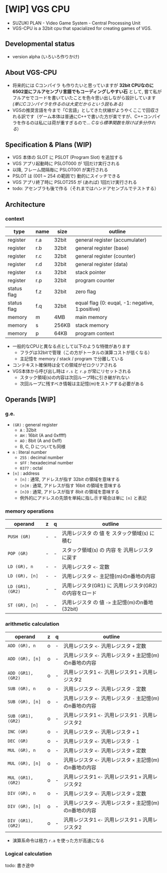 # [WIP] VGS CPU
- SUZUKI PLAN - Video Game System - Central Processing Unit
- VGS-CPU is a 32bit cpu that spacialized for creating games of VGS.

## Developmental status
- version alpha (いろいろ作りかけ)

## About VGS-CPU
- 将来的には Cコンパイラ も作りたいと思っていますが __32bit CPUなのに6502並にフルアセンブリ言語でもコーディングしやすい石__ として, 嘗て私がフルアセでコードを書いていたことを色々思い出しながら設計しています _(単にCコンパイラを作るのは大変だからという説もある)_
- VGSの推奨言語を今まで「C言語」としてきた伏線がようやくここで回収される訳です（ゲーム本体は普通にC++で書いた方が楽ですが、C++コンパイラを作るのは私には荷が重すぎるので... _Cなら標準関数を除けば多分作れる_）

## Specification & Plans (WIP)
- VGS 本体の SLOT に PSLOT (Program Slot) を追加する
- VGS アプリ起動時に PSLOT000 が 1回だけ実行される
- 以降, フレーム間隔毎に PSLOT001 が実行される
- PSLOT は (001 ~ 254 の範囲で) 動的にスイッチできる
- VGS アプリ終了時に PSLOT255 が (あれば) 1回だけ実行される
- todo: アセンブラも後で作る（それまではハンドアセンブルでテストする）

## Architecture
### context
|type|name|size|outline|
|---|---|---|---|
|register|r.a|32bit|general register (accumulater)|
|register|r.b|32bit|general register (base)|
|register|r.c|32bit|general register (counter)|
|register|r.d|32bit|general register (data)|
|register|r.s|32bit|stack pointer|
|register|r.p|32bit|program counter|
|status flag|f.z|32bit|zero flag|
|status flag|f.q|32bit|equal flag (0: euqal, -1: negative, 1:positive)|
|memory|m|4MB|main memory|
|memory|s|256KB|stack memory|
|memory|p|64KB|program context|

- 一般的なCPUと異なる点として以下のような特徴があります
  - フラグは32bitで管理（この方がトータルの演算コストが低くなる）
  - 主記憶を memory / stack / program で分離している
- コンテキスト確保時は全ての領域がゼロクリアされる
- VGS本体から呼び出し時は `r.s` と `r.p` が常にリセットされる
  - スタック領域(s)の内容は次回ループ時に引き継がれない
  - 次回ループに残すべき情報は主記憶(m)をストアする必要がある

## Operands [WIP]
### g.e.
- `(GR)` : general register
  - `A` : 32bit
  - `AH` : 16bit (A and 0xffff)
  - `AO` : 8bit (A and 0xff)
  - B, C, D についても同様
- `n` : literal number
  - `255` : decimal number
  - `$FF` : hexadecimal number
  - `0377` : octal
- `[n]` : address
  - `[n]` : 通常, アドレスが指す 32bit の領域を意味する
  - `[n]H` : 通常, アドレスが指す 16bit の領域を意味する
  - `[n]O` : 通常, アドレスが指す 8bit の領域を意味する
  - 例外的にアドレスの先頭を単純に指し示す場合は単に `[n]` と表記

### memory operations
|operand|z|q|outline|
|---|:---:|:---:|---|
|`PUSH (GR)`|-|-|汎用レジスタ の 値 を スタック領域(s) に積む |
|`POP (GR)`|-|-|スタック領域(s) の 内容 を 汎用レジスタ に戻す|
|`LD (GR), n`|-|-|汎用レジスタ `<-` 定数|
|`LD (GR), [n]`|-|-|汎用レジスタ `<-` 主記憶(m)のn番地の内容|
|`LD (GR1), (GR2)`|-|-|汎用レジスタ(GR1) に 汎用レジスタ(GR2) の内容をロード|
|`ST (GR), [n]`|-|-|汎用レジスタ の 値 `->` 主記憶(m)のn番地(32bit)|

### arithmetic calculation
|operand|z|q|outline|
|---|:---:|:---:|---|
|`ADD (GR), n`|o|-|汎用レジスタ `<-` 汎用レジスタ `+` 定数|
|`ADD (GR), [n]`|o|-|汎用レジスタ `<-` 汎用レジスタ `+` 主記憶(m)のn番地の内容|
|`ADD (GR1), (GR2)`|o|-|汎用レジスタ1 `<-` 汎用レジスタ1 `+` 汎用レジスタ2|
|`SUB (GR), n`|o|-|汎用レジスタ `<-` 汎用レジスタ `-` 定数|
|`SUB (GR), [n]`|o|-|汎用レジスタ `<-` 汎用レジスタ `-` 主記憶(m)のn番地の内容|
|`SUB (GR1), (GR2)`|o|-|汎用レジスタ1 `<-` 汎用レジスタ1 `-` 汎用レジスタ2|
|`INC (GR)`|o|-|汎用レジスタ `<-` 汎用レジスタ `+` 1|
|`DEC (GR)`|o|-|汎用レジスタ `<-` 汎用レジスタ `-` 1|
|`MUL (GR), n`|o|-|汎用レジスタ `<-` 汎用レジスタ `×` 定数|
|`MUL (GR), [n]`|o|-|汎用レジスタ `<-` 汎用レジスタ `×` 主記憶(m)のn番地の内容|
|`MUL (GR1), (GR2)`|o|-|汎用レジスタ1 `<-` 汎用レジスタ1 `×` 汎用レジスタ2|
|`DIV (GR), n`|o|-|汎用レジスタ `<-` 汎用レジスタ `÷` 定数|
|`DIV (GR), [n]`|o|-|汎用レジスタ `<-` 汎用レジスタ `÷` 主記憶(m)のn番地の内容|
|`DIV (GR1), (GR2)`|o|-|汎用レジスタ1 `<-` 汎用レジスタ1 `÷` 汎用レジスタ2|


- 演算系命令は極力 `r.a` を使った方が高速になる

### Logical calculation

todo: 書き途中
